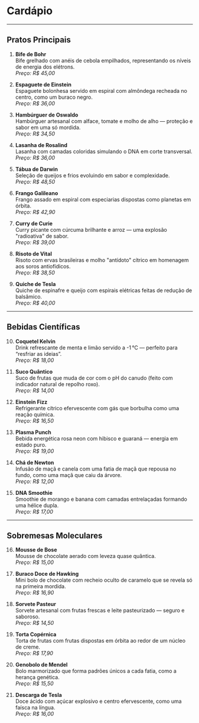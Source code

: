 # Cardápio

---

## Pratos Principais

1. **Bife de Bohr**  
   Bife grelhado com anéis de cebola empilhados, representando os níveis de energia dos elétrons.  
   *Preço: R$ 45,00*

2. **Espaguete de Einstein**  
   Espaguete bolonhesa servido em espiral com almôndega recheada no centro, como um buraco negro.  
   *Preço: R$ 36,00*

3. **Hambúrguer de Oswaldo**  
   Hambúrguer artesanal com alface, tomate e molho de alho — proteção e sabor em uma só mordida.  
   *Preço: R$ 34,50*

4. **Lasanha de Rosalind**  
   Lasanha com camadas coloridas simulando o DNA em corte transversal.  
   *Preço: R$ 36,00*

5. **Tábua de Darwin**  
   Seleção de queijos e frios evoluindo em sabor e complexidade.  
   *Preço: R$ 48,50*

6. **Frango Galileano**  
   Frango assado em espiral com especiarias dispostas como planetas em órbita.  
   *Preço: R$ 42,90*

7. **Curry de Curie**  
   Curry picante com cúrcuma brilhante e arroz — uma explosão "radioativa" de sabor.  
   *Preço: R$ 39,00*

8. **Risoto de Vital**  
   Risoto com ervas brasileiras e molho "antídoto" cítrico em homenagem aos soros antiofídicos.  
   *Preço: R$ 38,50*

9. **Quiche de Tesla**  
   Quiche de espinafre e queijo com espirais elétricas feitas de redução de balsâmico.  
   *Preço: R$ 40,00*

---

## Bebidas Científicas

10. **Coquetel Kelvin**  
    Drink refrescante de menta e limão servido a -1 °C — perfeito para “resfriar as ideias”.  
    *Preço: R$ 18,00*

11. **Suco Quântico**  
    Suco de frutas que muda de cor com o pH do canudo (feito com indicador natural de repolho roxo).  
    *Preço: R$ 14,00*

12. **Einstein Fizz**  
    Refrigerante cítrico efervescente com gás que borbulha como uma reação química.  
    *Preço: R$ 16,50*

13. **Plasma Punch**  
    Bebida energética rosa neon com hibisco e guaraná — energia em estado puro.  
    *Preço: R$ 19,00*

14. **Chá de Newton**  
    Infusão de maçã e canela com uma fatia de maçã que repousa no fundo, como uma maçã que caiu da árvore.  
    *Preço: R$ 12,00*

15. **DNA Smoothie**  
    Smoothie de morango e banana com camadas entrelaçadas formando uma hélice dupla.  
    *Preço: R$ 17,00*

---

## Sobremesas Moleculares

16. **Mousse de Bose**  
    Mousse de chocolate aerado com leveza quase quântica.  
    *Preço: R$ 15,00*

17. **Buraco Doce de Hawking**  
    Mini bolo de chocolate com recheio oculto de caramelo que se revela só na primeira mordida.  
    *Preço: R$ 16,90*

18. **Sorvete Pasteur**  
    Sorvete artesanal com frutas frescas e leite pasteurizado — seguro e saboroso.  
    *Preço: R$ 14,50*

19. **Torta Copérnica**  
    Torta de frutas com frutas dispostas em órbita ao redor de um núcleo de creme.  
    *Preço: R$ 17,90*

20. **Genobolo de Mendel**  
    Bolo marmorizado que forma padrões únicos a cada fatia, como a herança genética.  
    *Preço: R$ 15,50*

21. **Descarga de Tesla**  
    Doce ácido com açúcar explosivo e centro efervescente, como uma faísca na língua.  
    *Preço: R$ 16,00*